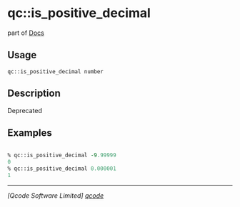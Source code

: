 qc::is_positive_decimal
=======================

part of [Docs](../index.md)

Usage
-----
`qc::is_positive_decimal number`

Description
-----------
Deprecated

Examples
--------
```tcl

% qc::is_positive_decimal -9.99999
0
% qc::is_positive_decimal 0.000001
1
```

----------------------------------
*[Qcode Software Limited] [qcode]*

[qcode]: http://www.qcode.co.uk "Qcode Software"